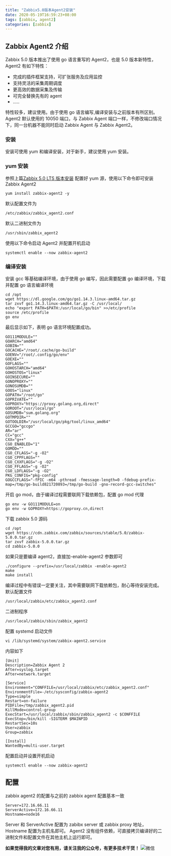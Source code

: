 ```yaml
---
title: "Zabbix5.0版本Agent2安装"
date: 2020-05-19T16:59:23+08:00
tags: [zabbix, agent2]
categories: [zabbix]
---
```


## Zabbix Agent2 介绍

Zabbix 5.0 版本推出了使用 go 语言重写的 Agent2，也是 5.0 版本新特性，Agent2 有如下特性：

- 完成的插件框架支持，可扩张服务及应用监控
- 支持灵活的采集周期调度
- 更高效的数据采集及传输
- 可完全替换先有的 agent
- .....

特性较多，建议使用。由于使用 go 语言编写,编译安装与之前版本有所区别。Agent2 默认使用的 10050 端口，与 Zabbix Agent 端口一样，不修改端口情况下，同一台机器不能同时启动 Zabbix Agent 与 Zabbix Agent2。

### 安装

安装可使用 yum 和编译安装，对于新手，建议使用 yum 安装。

### yum 安装

参照上篇[Zabbix 5.0 LTS 版本安装](https://blog.cactifans.com/2020/05/17/Zabbix-5.0-LTS-%E7%89%88%E6%9C%AC%E5%AE%89%E8%A3%85/) 配置好 yum 源，使用以下命令即可安装 Zabbix Agent2

```
yum install zabbix-agent2 -y
```

默认配置文件为

```
/etc/zabbix/zabbix_agent2.conf
```

默认二进制文件为

```
/usr/sbin/zabbix_agent2
```

使用以下命令启动 Agent2 并配置开机启动

```
systemctl enable --now zabbix-agent2
```

### 编译安装

安装 gcc 等基础编译环境，由于使用 go 编写，因此需要配置 go 编译环境，下载并配置 go 语言编译环境

```
cd /opt
wget https://dl.google.com/go/go1.14.3.linux-amd64.tar.gz
tar zxvf go1.14.3.linux-amd64.tar.gz -C /usr/local/
echo "export PATH=$PATH:/usr/local/go/bin" >>/etc/profile
source /etc/profile
go env
```

最后显示如下，表明 go 语言环境配置成功。

```
GO111MODULE=""
GOARCH="amd64"
GOBIN=""
GOCACHE="/root/.cache/go-build"
GOENV="/root/.config/go/env"
GOEXE=""
GOFLAGS=""
GOHOSTARCH="amd64"
GOHOSTOS="linux"
GOINSECURE=""
GONOPROXY=""
GONOSUMDB=""
GOOS="linux"
GOPATH="/root/go"
GOPRIVATE=""
GOPROXY="https://proxy.golang.org,direct"
GOROOT="/usr/local/go"
GOSUMDB="sum.golang.org"
GOTMPDIR=""
GOTOOLDIR="/usr/local/go/pkg/tool/linux_amd64"
GCCGO="gccgo"
AR="ar"
CC="gcc"
CXX="g++"
CGO_ENABLED="1"
GOMOD=""
CGO_CFLAGS="-g -O2"
CGO_CPPFLAGS=""
CGO_CXXFLAGS="-g -O2"
CGO_FFLAGS="-g -O2"
CGO_LDFLAGS="-g -O2"
PKG_CONFIG="pkg-config"
GOGCCFLAGS="-fPIC -m64 -pthread -fmessage-length=0 -fdebug-prefix-map=/tmp/go-build821720893=/tmp/go-build -gno-record-gcc-switches"
```

开启 go mod，由于编译过程需要联网下载依赖包，配置 go mod 代理

```
go env -w GO111MODULE=on
go env -w GOPROXY=https://goproxy.cn,direct
```

下载 zabbix 5.0 源码

```
cd /opt
wget https://cdn.zabbix.com/zabbix/sources/stable/5.0/zabbix-5.0.0.tar.gz
tar zxvf zabbix-5.0.0.tar.gz
cd zabbix-5.0.0
```

如果只是要编译 agent2，直接加-enable-agent2 参数即可

```
./configure --prefix=/usr/local/zabbix -enable-agent2
make
make install
```

编译过程中有错误一定要关注，其中需要联网下载依赖包，耐心等待安装完成。
默认配置文件

```
/usr/local/zabbix/etc/zabbix_agent2.conf
```

二进制程序

```
/usr/local/zabbix/sbin/zabbix_agent2
```

配置 systemd 启动文件

```
vi /lib/systemd/system/zabbix-agent2.service
```

内容如下

```
[Unit]
Description=Zabbix Agent 2
After=syslog.target
After=network.target

[Service]
Environment="CONFFILE=/usr/local/zabbix/etc/zabbix_agent2.conf"
EnvironmentFile=-/etc/sysconfig/zabbix-agent2
Type=simple
Restart=on-failure
PIDFile=/tmp/zabbix_agent2.pid
KillMode=control-group
ExecStart=/usr/local/zabbix/sbin/zabbix_agent2 -c $CONFFILE
ExecStop=/bin/kill -SIGTERM $MAINPID
RestartSec=10s
User=zabbix
Group=zabbix

[Install]
WantedBy=multi-user.target
```

配置启动并设置开机启动

```
systemctl enable --now zabbix-agent2
```

## 配置

zabbix agent2 的配置与之前的 zabbix agent 配置基本一致

```
Server=172.16.66.11
ServerActive=172.16.66.11
Hostname=node16
```

Server 和 ServerActive 配置为 zabibx server 或 zabbix proxy 地址，Hostname 配置为主机名即可。
Agent2 没有组件依赖，可直接拷贝编译好的二进制文件和配置文件在其他主机上运行即可。

**如果觉得我的文章对您有用，请关注我的公众号，有更多技术干货！**
![微信](https://img.cactifans.com/wp-content/uploads/2017/12/qrcode_for_gh_5c46969f2957_258-1-1.jpg)
